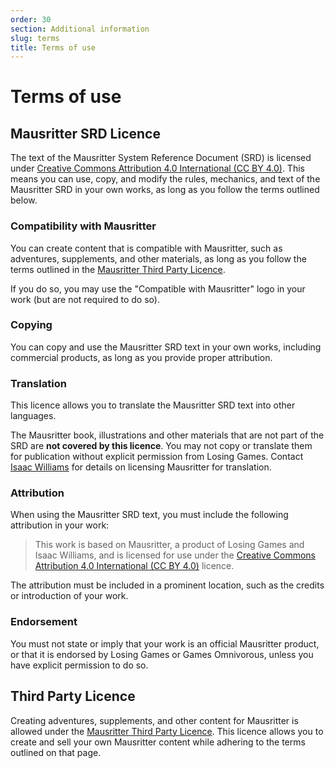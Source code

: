 ```yaml
---
order: 30
section: Additional information
slug: terms
title: Terms of use
---
```


# Terms of use

## Mausritter SRD Licence

The text of the Mausritter System Reference Document (SRD) is licensed under [Creative Commons Attribution 4.0 International (CC BY 4.0)](https://creativecommons.org/licenses/by/4.0/). This means you can use, copy, and modify the rules, mechanics, and text of the Mausritter SRD in your own works, as long as you follow the terms outlined below.


### Compatibility with Mausritter

You can create content that is compatible with Mausritter, such as adventures, supplements, and other materials, as long as you follow the terms outlined in the [Mausritter Third Party Licence](/third-party-licence).

If you do so, you may use the "Compatible with Mausritter" logo in your work (but are not required to do so).

### Copying

You can copy and use the Mausritter SRD text in your own works, including commercial products, as long as you provide proper attribution. 

### Translation

This licence allows you to translate the Mausritter SRD text into other languages.

The Mausritter book, illustrations and other materials that are not part of the SRD are **not covered by this licence**. You may not copy or translate them for publication without explicit permission from Losing Games. Contact [Isaac Williams](https://isaacwilliams.net) for details on licensing Mausritter for translation.

### Attribution

When using the Mausritter SRD text, you must include the following attribution in your work:

> This work is based on Mausritter, a product of Losing Games and Isaac Williams, and is licensed for use under the [Creative Commons Attribution 4.0 International (CC BY 4.0)](https://creativecommons.org/licenses/by/4.0/) licence.

The attribution must be included in a prominent location, such as the credits or introduction of your work.

### Endorsement

You must not state or imply that your work is an official Mausritter product, or that it is endorsed by Losing Games or Games Omnivorous, unless you have explicit permission to do so.

## Third Party Licence

Creating adventures, supplements, and other content for Mausritter is allowed under the [Mausritter Third Party Licence](/third-party-licence). This licence allows you to create and sell your own Mausritter content while adhering to the terms outlined on that page.

